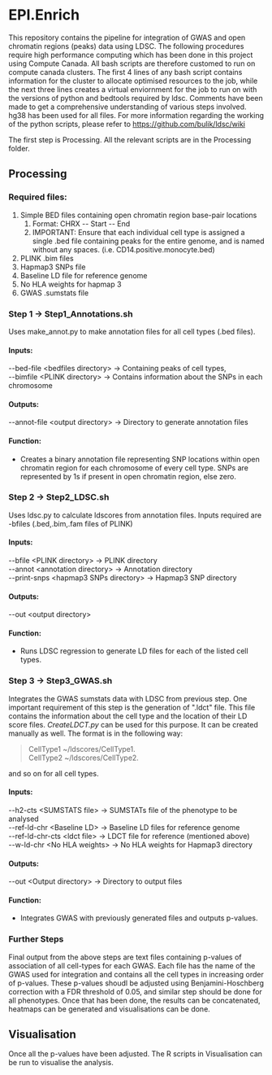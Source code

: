 # EPI.Enrich
This repository contains the pipeline for integration of GWAS and open chromatin regions (peaks) data using LDSC. The following procedures require high performance computing which has been done in this project using Compute Canada. All bash scripts are therefore customed to run on compute canada clusters. The first 4 lines of any bash script contains information for the cluster to allocate optimised resources to the job, while the next three lines creates a virtual enviornment for the job to run on with the versions of python and bedtools required by ldsc. Comments have been made to get a comprehensive understanding of various steps involved. hg38 has been used for all files. For more information regarding the working of the python scripts, please refer to https://github.com/bulik/ldsc/wiki

The first step is Processing. All the relevant scripts are in the Processing folder.
## Processing
### Required files:
<ol>
  <li> Simple BED files containing open chromatin region base-pair locations
    <ol>
      <li> Format: CHRX -- Start -- End </li>
      <li> IMPORTANT: Ensure that each individual cell type is assigned a single .bed file containing peaks for the entire genome, and is named without any spaces. (i.e. CD14.positive.monocyte.bed) </li>
    </ol>
  </li>
  <li> PLINK .bim files </li>
  <li> Hapmap3 SNPs file </li>
  <li> Baseline LD file for reference genome </li>
  <li> No HLA weights for hapmap 3 </li>
  <li> GWAS .sumstats file </li>
</ol>


### Step 1 &#8594; Step1_Annotations.sh

Uses make_annot.py to make annotation files for all cell types (.bed files).

#### Inputs: 
--bed-file \<bedfiles directory\> &#8594; Containing peaks of cell types,<br />
--bimfile \<PLINK directory\>     &#8594; Contains information about the SNPs in each chromosome<br />

#### Outputs:
--annot-file \<output directory\> &#8594; Directory to generate annotation files

#### Function:
- Creates a binary annotation file representing SNP locations within open chromatin region for each chromosome of every cell type. SNPs are represented by 1s if present in open chromatin region, else zero. 

### Step 2 &#8594; Step2_LDSC.sh

Uses ldsc.py to calculate ldscores from annotation files. Inputs required are -bfiles (.bed,.bim,.fam files of PLINK)

#### Inputs:
--bfile \<PLINK directory\>               &#8594; PLINK directory<br />
--annot \<annotation directory\>          &#8594; Annotation directory<br />
--print-snps \<hapmap3 SNPs directory\>   &#8594; Hapmap3 SNP directory<br />

#### Outputs:
--out \<output directory\>

#### Function:
- Runs LDSC regression to generate LD files for each of the listed cell types. 


### Step 3 &#8594; Step3_GWAS.sh

Integrates the GWAS sumstats data with LDSC from previous step. One important requirement of this step is the generation of ".ldct" file. This file contains the information about the cell type and the location of their LD score files. *CreateLDCT.py* can be used for this purpose. It can be created manually as well. The format is in the following way: 

>CellType1      ~/ldscores/CellType1.<br />
>CellType2      ~/ldscores/CellType2.<br />

and so on for all cell types.

#### Inputs:
--h2-cts \<SUMSTATS file\>          &#8594; SUMSTATs file of the phenotype to be analysed<br />
--ref-ld-chr \<Baseline LD\>        &#8594; Baseline LD files for reference genome<br />
--ref-ld-chr-cts \<ldct file\>      &#8594; LDCT file for reference (mentioned above)<br />
--w-ld-chr  \<No HLA weights\>      &#8594; No HLA weights for Hapmap3 directory<br />

#### Outputs:
--out \<Output directory\>          &#8594; Directory to output files

#### Function:
- Integrates GWAS with previously generated files and outputs p-values. 

### Further Steps

Final output from the above steps are text files containing p-values of association of all cell-types for each GWAS. Each file has the name of the GWAS used for integration and contains all the cell types in increasing order of p-values. These p-values shoudl be adjusted using Benjamini-Hoschberg correction with a FDR threshold of 0.05, and similar step should be done for all phenotypes. Once that has been done, the results can be concatenated, heatmaps can be generated and visualisations can be done.

## Visualisation

Once all the p-values have been adjusted. The R scripts in Visualisation can be run to visualise the analysis. 
